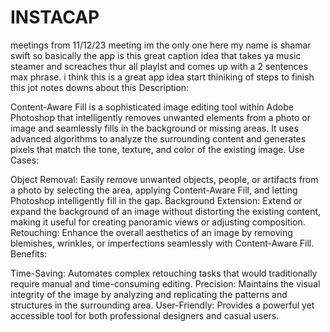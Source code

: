 # INSTACAP
meetings from 11/12/23 meeting 
im the only one here my name is shamar swift 
so basically the app is this great caption idea that takes ya music steamer and screaches thur all playlst and comes up with a 2 sentences max phrase.
i think this is a great app idea 
start thiniking of steps to finish this 
jot notes downs about this
Description:

Content-Aware Fill is a sophisticated image editing tool within Adobe Photoshop that intelligently removes unwanted elements from a photo or image and seamlessly fills in the background or missing areas. It uses advanced algorithms to analyze the surrounding content and generates pixels that match the tone, texture, and color of the existing image.
Use Cases:

Object Removal: Easily remove unwanted objects, people, or artifacts from a photo by selecting the area, applying Content-Aware Fill, and letting Photoshop intelligently fill in the gap.
Background Extension: Extend or expand the background of an image without distorting the existing content, making it useful for creating panoramic views or adjusting composition.
Retouching: Enhance the overall aesthetics of an image by removing blemishes, wrinkles, or imperfections seamlessly with Content-Aware Fill.
Benefits:

Time-Saving: Automates complex retouching tasks that would traditionally require manual and time-consuming editing.
Precision: Maintains the visual integrity of the image by analyzing and replicating the patterns and structures in the surrounding area.
User-Friendly: Provides a powerful yet accessible tool for both professional designers and casual users.